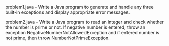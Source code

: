 problem1.java - 
Write a Java program to generate and handle any three built-in exceptions and display appropriate
error messages.

problem2.java - 
Write a Java program to read an integer and check whether the number is prime or not. If negative
number is entered, throw an exception NegativeNumberNotAllowedException and if entered
number is not prime, then throw NumberNotPrimeException.


